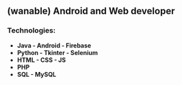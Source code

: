 ## **(wanable) Android and Web developer**
### **Technologies:**
-  **Java - Android - Firebase**
- **Python - Tkinter - Selenium**
-  **HTML - CSS - JS**
-  **PHP**
-  **SQL - MySQL**
